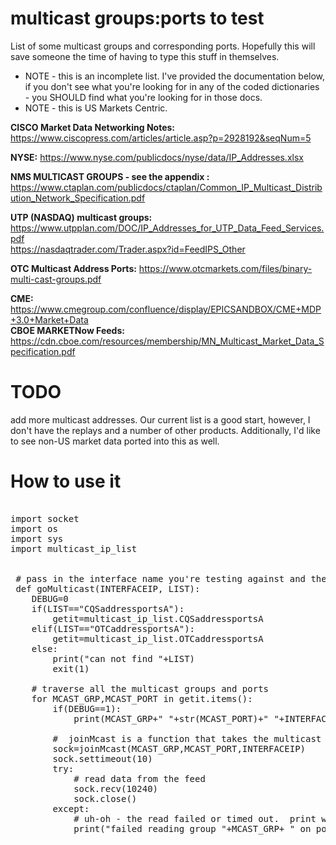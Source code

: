 # multicast groups:ports to test

List of some multicast groups and corresponding ports. Hopefully this will save someone the time of having to type this stuff in  themselves.  
  * NOTE - this is an incomplete list. I've provided the documentation below, if you don't see what you're looking for in any of the coded dictionaries - you SHOULD find what you're looking for in those docs.
  * NOTE - this is US Markets Centric. 

<b>CISCO Market Data Networking Notes:</b> https://www.ciscopress.com/articles/article.asp?p=2928192&seqNum=5


<b>NYSE:</b> https://www.nyse.com/publicdocs/nyse/data/IP_Addresses.xlsx<br>
      
<b>NMS MULTICAST GROUPS - see the appendix :</b>
https://www.ctaplan.com/publicdocs/ctaplan/Common_IP_Multicast_Distribution_Network_Specification.pdf<br>

<b>UTP (NASDAQ) multicast groups:</b>    https://www.utpplan.com/DOC/IP_Addresses_for_UTP_Data_Feed_Services.pdf<br>
                                         https://nasdaqtrader.com/Trader.aspx?id=FeedIPS_Other<br>

<b>OTC Multicast Address Ports:</b> https://www.otcmarkets.com/files/binary-multi-cast-groups.pdf<br>

<b>CME:</b> https://www.cmegroup.com/confluence/display/EPICSANDBOX/CME+MDP+3.0+Market+Data<br>
<b>CBOE MARKETNow Feeds:</b> https://cdn.cboe.com/resources/membership/MN_Multicast_Market_Data_Specification.pdf

# TODO
add more multicast addresses.  Our current list is a good start, however, I don't have the replays and a number of other products. Additionally, I'd like to see non-US market data ported into this as well.   

# How to use it
<pre>

import socket
import os
import sys
import multicast_ip_list

 
 # pass in the interface name you're testing against and the list (the dictionary name)
 def goMulticast(INTERFACEIP, LIST):
    DEBUG=0
    if(LIST=="CQSaddressportsA"):
        getit=multicast_ip_list.CQSaddressportsA
    elif(LIST=="OTCaddressportsA"):
        getit=multicast_ip_list.OTCaddressportsA
    else:
        print("can not find "+LIST)
        exit(1)

    # traverse all the multicast groups and ports
    for MCAST_GRP,MCAST_PORT in getit.items():
        if(DEBUG==1):
            print(MCAST_GRP+" "+str(MCAST_PORT)+" "+INTERFACEIP)
 
        #  joinMcast is a function that takes the multicast group, port and local interface ip address and makes a socket connection
        sock=joinMcast(MCAST_GRP,MCAST_PORT,INTERFACEIP)
        sock.settimeout(10)
        try:
            # read data from the feed
            sock.recv(10240)
            sock.close()
        except:
            # uh-oh - the read failed or timed out.  print which group/port/list failed
            print("failed reading group "+MCAST_GRP+ " on port "+str(MCAST_PORT)+" and interface: "+INTERFACEIP+" ("+LIST+")")
 
</pre>
